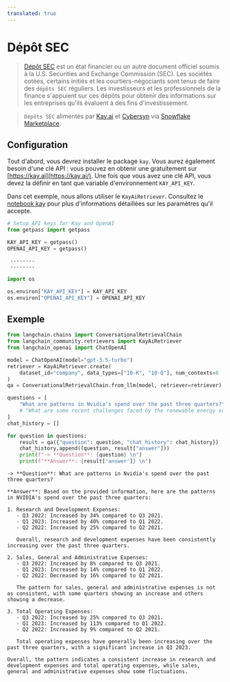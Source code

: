 ```yaml
---
translated: true
---
```


# Dépôt SEC

>[Dépôt SEC](https://www.sec.gov/edgar) est un état financier ou un autre document officiel soumis à la U.S. Securities and Exchange Commission (SEC). Les sociétés cotées, certains initiés et les courtiers-négociants sont tenus de faire des `dépôts SEC` réguliers. Les investisseurs et les professionnels de la finance s'appuient sur ces dépôts pour obtenir des informations sur les entreprises qu'ils évaluent à des fins d'investissement.

>`Dépôts SEC` alimentés par [Kay.ai](https://kay.ai) et [Cybersyn](https://www.cybersyn.com/) via [Snowflake Marketplace](https://app.snowflake.com/marketplace/providers/GZTSZAS2KCS/Cybersyn%2C%20Inc).

## Configuration

Tout d'abord, vous devrez installer le package `kay`. Vous aurez également besoin d'une clé API : vous pouvez en obtenir une gratuitement sur [https://kay.ai](https://kay.ai/). Une fois que vous avez une clé API, vous devez la définir en tant que variable d'environnement `KAY_API_KEY`.

Dans cet exemple, nous allons utiliser le `KayAiRetriever`. Consultez le [notebook kay](/docs/integrations/retrievers/kay) pour plus d'informations détaillées sur les paramètres qu'il accepte.

```python
# Setup API keys for Kay and OpenAI
from getpass import getpass

KAY_API_KEY = getpass()
OPENAI_API_KEY = getpass()
```

```output
 ········
 ········
```

```python
import os

os.environ["KAY_API_KEY"] = KAY_API_KEY
os.environ["OPENAI_API_KEY"] = OPENAI_API_KEY
```

## Exemple

```python
from langchain.chains import ConversationalRetrievalChain
from langchain_community.retrievers import KayAiRetriever
from langchain_openai import ChatOpenAI

model = ChatOpenAI(model="gpt-3.5-turbo")
retriever = KayAiRetriever.create(
    dataset_id="company", data_types=["10-K", "10-Q"], num_contexts=6
)
qa = ConversationalRetrievalChain.from_llm(model, retriever=retriever)
```

```python
questions = [
    "What are patterns in Nvidia's spend over the past three quarters?",
    # "What are some recent challenges faced by the renewable energy sector?",
]
chat_history = []

for question in questions:
    result = qa({"question": question, "chat_history": chat_history})
    chat_history.append((question, result["answer"]))
    print(f"-> **Question**: {question} \n")
    print(f"**Answer**: {result['answer']} \n")
```

```output
-> **Question**: What are patterns in Nvidia's spend over the past three quarters?

**Answer**: Based on the provided information, here are the patterns in NVIDIA's spend over the past three quarters:

1. Research and Development Expenses:
   - Q3 2022: Increased by 34% compared to Q3 2021.
   - Q1 2023: Increased by 40% compared to Q1 2022.
   - Q2 2022: Increased by 25% compared to Q2 2021.

   Overall, research and development expenses have been consistently increasing over the past three quarters.

2. Sales, General and Administrative Expenses:
   - Q3 2022: Increased by 8% compared to Q3 2021.
   - Q1 2023: Increased by 14% compared to Q1 2022.
   - Q2 2022: Decreased by 16% compared to Q2 2021.

   The pattern for sales, general and administrative expenses is not as consistent, with some quarters showing an increase and others showing a decrease.

3. Total Operating Expenses:
   - Q3 2022: Increased by 25% compared to Q3 2021.
   - Q1 2023: Increased by 113% compared to Q1 2022.
   - Q2 2022: Increased by 9% compared to Q2 2021.

   Total operating expenses have generally been increasing over the past three quarters, with a significant increase in Q1 2023.

Overall, the pattern indicates a consistent increase in research and development expenses and total operating expenses, while sales, general and administrative expenses show some fluctuations.
```
